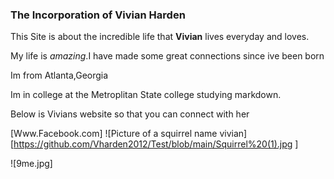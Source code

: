 
### The Incorporation of Vivian Harden ###

This Site is about the incredible life that **Vivian** lives everyday and loves.

My life is *amazing*.I have made some great connections since ive been born

Im from Atlanta,Georgia

Im in college at the Metroplitan State college studying markdown.

Below is Vivians website so that you can connect with her

[Www.Facebook.com]
![Picture of a squirrel name vivian][https://github.com/Vharden2012/Test/blob/main/Squirrel%20(1).jpg ]

![9me.jpg]
